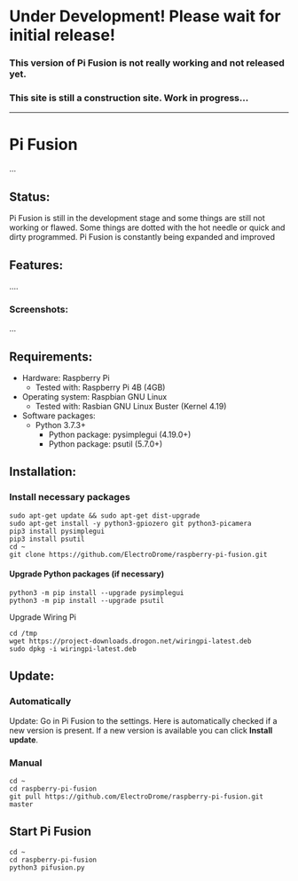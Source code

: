 # Under Development! Please wait for initial release!
### This version of Pi Fusion is not really working and not released yet.
### This site is still a construction site. Work in progress...
-------------------------------------------------------------
# Pi Fusion
...

## Status:
Pi Fusion is still in the development stage and some things are still not working or flawed. Some things are dotted with the hot needle or quick and dirty programmed. Pi Fusion is constantly being expanded and improved

## Features:
....

### Screenshots:
...

## Requirements:

- Hardware: Raspberry Pi
  - Tested with: Raspberry Pi 4B (4GB)
- Operating system: Raspbian GNU Linux
  - Tested with: Rasbian GNU Linux Buster (Kernel 4.19)
- Software packages:
  - Python 3.7.3+
    - Python package: pysimplegui (4.19.0+)
    - Python package: psutil (5.7.0+)

## Installation:

### Install necessary packages

```
sudo apt-get update && sudo apt-get dist-upgrade
sudo apt-get install -y python3-gpiozero git python3-picamera
pip3 install pysimplegui
pip3 install psutil
cd ~
git clone https://github.com/ElectroDrome/raspberry-pi-fusion.git
```
#### Upgrade Python packages (if necessary)
```
python3 -m pip install --upgrade pysimplegui
python3 -m pip install --upgrade psutil
```
Upgrade Wiring Pi
```
cd /tmp
wget https://project-downloads.drogon.net/wiringpi-latest.deb
sudo dpkg -i wiringpi-latest.deb
```

## Update:

### Automatically
 Update:
Go in Pi Fusion to the settings. Here is automatically checked if a new version is present. If a new version is available you can click **Install update**.
### Manual
```
cd ~
cd raspberry-pi-fusion
git pull https://github.com/ElectroDrome/raspberry-pi-fusion.git master
```
## Start Pi Fusion
```
cd ~
cd raspberry-pi-fusion
python3 pifusion.py
```